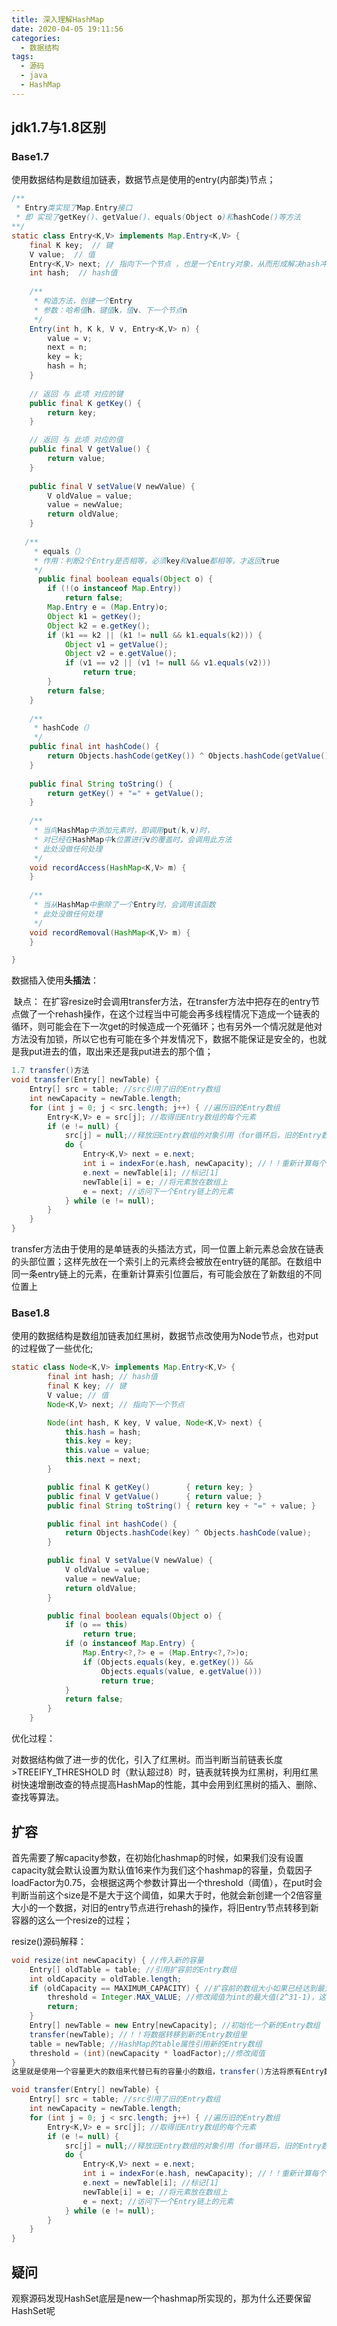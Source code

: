 ```yaml
---
title: 深入理解HashMap
date: 2020-04-05 19:11:56
categories: 
  - 数据结构
tags:
  - 源码
  - java
  - HashMap
---
```


## jdk1.7与1.8区别

### Base1.7

使用数据结构是数组加链表，数据节点是使用的entry(内部类)节点；
<!-- more -->
```java
/** 
 * Entry类实现了Map.Entry接口
 * 即 实现了getKey()、getValue()、equals(Object o)和hashCode()等方法
**/  
static class Entry<K,V> implements Map.Entry<K,V> {
    final K key;  // 键
    V value;  // 值
    Entry<K,V> next; // 指向下一个节点 ，也是一个Entry对象，从而形成解决hash冲突的单链表
    int hash;  // hash值
  
    /** 
     * 构造方法，创建一个Entry 
     * 参数：哈希值h，键值k，值v、下一个节点n 
     */  
    Entry(int h, K k, V v, Entry<K,V> n) {  
        value = v;  
        next = n;  
        key = k;  
        hash = h;  
    }  
  
    // 返回 与 此项 对应的键
    public final K getKey() {  
        return key;  
    }  

    // 返回 与 此项 对应的值
    public final V getValue() {  
        return value;  
    }  
  
    public final V setValue(V newValue) {  
        V oldValue = value;  
        value = newValue;  
        return oldValue;  
    }  
    
   /** 
     * equals（）
     * 作用：判断2个Entry是否相等，必须key和value都相等，才返回true  
     */ 
      public final boolean equals(Object o) {  
        if (!(o instanceof Map.Entry))  
            return false;  
        Map.Entry e = (Map.Entry)o;  
        Object k1 = getKey();  
        Object k2 = e.getKey();  
        if (k1 == k2 || (k1 != null && k1.equals(k2))) {  
            Object v1 = getValue();  
            Object v2 = e.getValue();  
            if (v1 == v2 || (v1 != null && v1.equals(v2)))  
                return true;  
        }  
        return false;  
    }  
    
    /** 
     * hashCode（） 
     */ 
    public final int hashCode() { 
        return Objects.hashCode(getKey()) ^ Objects.hashCode(getValue());  
    }  
  
    public final String toString() {  
        return getKey() + "=" + getValue();  
    }  
  
    /** 
     * 当向HashMap中添加元素时，即调用put(k,v)时， 
     * 对已经在HashMap中k位置进行v的覆盖时，会调用此方法 
     * 此处没做任何处理 
     */  
    void recordAccess(HashMap<K,V> m) {  
    }  
  
    /** 
     * 当从HashMap中删除了一个Entry时，会调用该函数 
     * 此处没做任何处理 
     */  
    void recordRemoval(HashMap<K,V> m) {  
    } 

}
```



数据插入使用**头插法**：

​	缺点： 在扩容resize时会调用transfer方法，在transfer方法中把存在的entry节点做了一个rehash操作，在这个过程当中可能会再多线程情况下造成一个链表的循环，则可能会在下一次get的时候造成一个死循环；也有另外一个情况就是他对方法没有加锁，所以它也有可能在多个并发情况下，数据不能保证是安全的，也就是我put进去的值，取出来还是我put进去的那个值；

```java
1.7 transfer()方法
void transfer(Entry[] newTable) {
    Entry[] src = table; //src引用了旧的Entry数组
    int newCapacity = newTable.length;
    for (int j = 0; j < src.length; j++) { //遍历旧的Entry数组
        Entry<K,V> e = src[j]; //取得旧Entry数组的每个元素
        if (e != null) {
            src[j] = null;//释放旧Entry数组的对象引用（for循环后，旧的Entry数组不再引用任何对象）
            do {
                Entry<K,V> next = e.next;
                int i = indexFor(e.hash, newCapacity); //！！重新计算每个元素在数组中的位置
                e.next = newTable[i]; //标记[1]
                newTable[i] = e; //将元素放在数组上
                e = next; //访问下一个Entry链上的元素
            } while (e != null);
        }
    }
}
```

transfer方法由于使用的是单链表的头插法方式，同一位置上新元素总会放在链表的头部位置；这样先放在一个索引上的元素终会被放在entry链的尾部。在数组中同一条entry链上的元素，在重新计算索引位置后，有可能会放在了新数组的不同位置上



### Base1.8

使用的数据结构是数组加链表加红黑树，数据节点改使用为Node节点，也对put的过程做了一些优化;

```java
static class Node<K,V> implements Map.Entry<K,V> {
        final int hash; // hash值
        final K key; // 键
        V value; // 值
        Node<K,V> next; // 指向下一个节点

        Node(int hash, K key, V value, Node<K,V> next) {
            this.hash = hash;
            this.key = key;
            this.value = value;
            this.next = next;
        }

        public final K getKey()        { return key; }
        public final V getValue()      { return value; }
        public final String toString() { return key + "=" + value; }

        public final int hashCode() {
            return Objects.hashCode(key) ^ Objects.hashCode(value);
        }

        public final V setValue(V newValue) {
            V oldValue = value;
            value = newValue;
            return oldValue;
        }

        public final boolean equals(Object o) {
            if (o == this)
                return true;
            if (o instanceof Map.Entry) {
                Map.Entry<?,?> e = (Map.Entry<?,?>)o;
                if (Objects.equals(key, e.getKey()) &&
                    Objects.equals(value, e.getValue()))
                    return true;
            }
            return false;
        }
    }
```



优化过程： 

​	对数据结构做了进一步的优化，引入了红黑树。而当判断当前链表长度>TREEIFY_THRESHOLD 时（默认超过8）时，链表就转换为红黑树，利用红黑树快速增删改查的特点提高HashMap的性能，其中会用到红黑树的插入、删除、查找等算法。





## 扩容

​		首先需要了解capacity参数，在初始化hashmap的时候，如果我们没有设置capacity就会默认设置为默认值16来作为我们这个hashmap的容量，负载因子loadFactor为0.75，会根据这两个参数计算出一个threshold（阈值），在put时会判断当前这个size是不是大于这个阈值，如果大于时，他就会新创建一个2倍容量大小的一个数据，对旧的entry节点进行rehash的操作，将旧entry节点转移到新容器的这么一个resize的过程；

resize()源码解释：

```java
void resize(int newCapacity) { //传入新的容量
    Entry[] oldTable = table; //引用扩容前的Entry数组
    int oldCapacity = oldTable.length;
    if (oldCapacity == MAXIMUM_CAPACITY) { //扩容前的数组大小如果已经达到最大(2^30)了
    	threshold = Integer.MAX_VALUE; //修改阈值为int的最大值(2^31-1)，这样以后就不会扩容了
    	return;
	}
    Entry[] newTable = new Entry[newCapacity]; //初始化一个新的Entry数组
    transfer(newTable); //！！将数据转移到新的Entry数组里
    table = newTable; //HashMap的table属性引用新的Entry数组
    threshold = (int)(newCapacity * loadFactor);//修改阈值
}
这里就是使用一个容量更大的数组来代替已有的容量小的数组，transfer()方法将原有Entry数组的元素拷贝到新的Entry数组里。

void transfer(Entry[] newTable) {
    Entry[] src = table; //src引用了旧的Entry数组
    int newCapacity = newTable.length;
    for (int j = 0; j < src.length; j++) { //遍历旧的Entry数组
        Entry<K,V> e = src[j]; //取得旧Entry数组的每个元素
        if (e != null) {
            src[j] = null;//释放旧Entry数组的对象引用（for循环后，旧的Entry数组不再引用任何对象）
            do {
                Entry<K,V> next = e.next;
                int i = indexFor(e.hash, newCapacity); //！！重新计算每个元素在数组中的位置
                e.next = newTable[i]; //标记[1]
                newTable[i] = e; //将元素放在数组上
                e = next; //访问下一个Entry链上的元素
            } while (e != null);
        }
    }
}
```





## 疑问

观察源码发现HashSet底层是new一个hashmap所实现的，那为什么还要保留HashSet呢